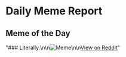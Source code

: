 # Daily Meme Report

## Meme of the Day
"### Literally.\n\n![Meme](https://i.redd.it/sx1rifpgnosf1.png)\n\n[View on Reddit](https://redd.it/1nw11a5)"
